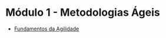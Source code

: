 # Módulo 1 - Metodologias Ágeis

- <a href="./fundamentos_da_agilidade.md">Fundamentos da Agilidade</a>